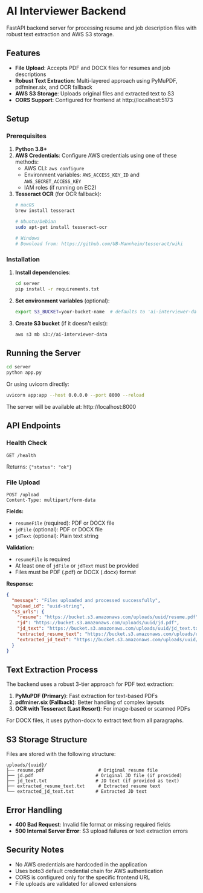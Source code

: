 # AI Interviewer Backend

FastAPI backend server for processing resume and job description files with robust text extraction and AWS S3 storage.

## Features

- **File Upload**: Accepts PDF and DOCX files for resumes and job descriptions
- **Robust Text Extraction**: Multi-layered approach using PyMuPDF, pdfminer.six, and OCR fallback
- **AWS S3 Storage**: Uploads original files and extracted text to S3
- **CORS Support**: Configured for frontend at http://localhost:5173

## Setup

### Prerequisites

1. **Python 3.8+**
2. **AWS Credentials**: Configure AWS credentials using one of these methods:
   - AWS CLI: `aws configure`
   - Environment variables: `AWS_ACCESS_KEY_ID` and `AWS_SECRET_ACCESS_KEY`
   - IAM roles (if running on EC2)
3. **Tesseract OCR** (for OCR fallback):
   ```bash
   # macOS
   brew install tesseract
   
   # Ubuntu/Debian
   sudo apt-get install tesseract-ocr
   
   # Windows
   # Download from: https://github.com/UB-Mannheim/tesseract/wiki
   ```

### Installation

1. **Install dependencies**:
   ```bash
   cd server
   pip install -r requirements.txt
   ```

2. **Set environment variables** (optional):
   ```bash
   export S3_BUCKET=your-bucket-name  # defaults to 'ai-interviewer-data'
   ```

3. **Create S3 bucket** (if it doesn't exist):
   ```bash
   aws s3 mb s3://ai-interviewer-data
   ```

## Running the Server

```bash
cd server
python app.py
```

Or using uvicorn directly:
```bash
uvicorn app:app --host 0.0.0.0 --port 8000 --reload
```

The server will be available at: http://localhost:8000

## API Endpoints

### Health Check
```
GET /health
```
Returns: `{"status": "ok"}`

### File Upload
```
POST /upload
Content-Type: multipart/form-data
```

**Fields:**
- `resumeFile` (required): PDF or DOCX file
- `jdFile` (optional): PDF or DOCX file
- `jdText` (optional): Plain text string

**Validation:**
- `resumeFile` is required
- At least one of `jdFile` or `jdText` must be provided
- Files must be PDF (.pdf) or DOCX (.docx) format

**Response:**
```json
{
  "message": "Files uploaded and processed successfully",
  "upload_id": "uuid-string",
  "s3_urls": {
    "resume": "https://bucket.s3.amazonaws.com/uploads/uuid/resume.pdf",
    "jd": "https://bucket.s3.amazonaws.com/uploads/uuid/jd.pdf",
    "jd_text": "https://bucket.s3.amazonaws.com/uploads/uuid/jd_text.txt",
    "extracted_resume_text": "https://bucket.s3.amazonaws.com/uploads/uuid/extracted_resume_text.txt",
    "extracted_jd_text": "https://bucket.s3.amazonaws.com/uploads/uuid/extracted_jd_text.txt"
  }
}
```

## Text Extraction Process

The backend uses a robust 3-tier approach for PDF text extraction:

1. **PyMuPDF (Primary)**: Fast extraction for text-based PDFs
2. **pdfminer.six (Fallback)**: Better handling of complex layouts
3. **OCR with Tesseract (Last Resort)**: For image-based or scanned PDFs

For DOCX files, it uses python-docx to extract text from all paragraphs.

## S3 Storage Structure

Files are stored with the following structure:
```
uploads/{uuid}/
├── resume.pdf                    # Original resume file
├── jd.pdf                       # Original JD file (if provided)
├── jd_text.txt                  # JD text (if provided as text)
├── extracted_resume_text.txt     # Extracted resume text
└── extracted_jd_text.txt        # Extracted JD text
```

## Error Handling

- **400 Bad Request**: Invalid file format or missing required fields
- **500 Internal Server Error**: S3 upload failures or text extraction errors

## Security Notes

- No AWS credentials are hardcoded in the application
- Uses boto3 default credential chain for AWS authentication
- CORS is configured only for the specific frontend URL
- File uploads are validated for allowed extensions